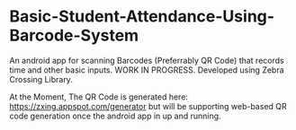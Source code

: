 # Basic-Student-Attendance-Using-Barcode-System
An android app for scanning Barcodes (Preferrably QR Code) that records time and other basic inputs. WORK IN PROGRESS. Developed using Zebra Crossing Library.

At the Moment, The QR Code is generated here:
https://zxing.appspot.com/generator
but will be supporting web-based QR code generation once the android app in up and running.
